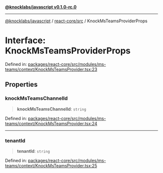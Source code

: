 [**@knocklabs/javascript v0.1.0-rc.0**](../../../README.md)

***

[@knocklabs/javascript](../../../modules.md) / [react-core/src](../README.md) / KnockMsTeamsProviderProps

# Interface: KnockMsTeamsProviderProps

Defined in: [packages/react-core/src/modules/ms-teams/context/KnockMsTeamsProvider.tsx:23](https://github.com/knocklabs/javascript/blob/main/packages/react-core/src/modules/ms-teams/context/KnockMsTeamsProvider.tsx#L23)

## Properties

### knockMsTeamsChannelId

> **knockMsTeamsChannelId**: `string`

Defined in: [packages/react-core/src/modules/ms-teams/context/KnockMsTeamsProvider.tsx:24](https://github.com/knocklabs/javascript/blob/main/packages/react-core/src/modules/ms-teams/context/KnockMsTeamsProvider.tsx#L24)

***

### tenantId

> **tenantId**: `string`

Defined in: [packages/react-core/src/modules/ms-teams/context/KnockMsTeamsProvider.tsx:25](https://github.com/knocklabs/javascript/blob/main/packages/react-core/src/modules/ms-teams/context/KnockMsTeamsProvider.tsx#L25)
